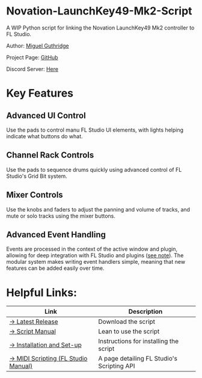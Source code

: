 # Novation-LaunchKey49-Mk2-Script

A WIP Python script for linking the Novation LaunchKey49 Mk2 controller to FL Studio.

Author: [Miguel Guthridge](https://www.youtube.com/channel/UCPB_zkvsJKuIkCgEzoXtN3g)

Project Page: [GitHub](https://github.com/MiguelGuthridge/Novation-LaunchKey49-Mk2-Script)

Discord Server: [Here](https://discord.gg/BvXqq3w)

# Key Features

## Advanced UI Control

Use the pads to control manu FL Studio UI elements, with lights helping indicate what buttons do what.

## Channel Rack Controls

Use the pads to sequence drums quickly using advanced control of FL Studio's Grid Bit system.

## Mixer Controls

Use the knobs and faders to adjust the panning and volume of tracks, and mute or solo tracks using the mixer buttons.

## Advanced Event Handling

Events are processed in the context of the active window and plugin, allowing for deep integration with FL Studio and plugins ([see note](https://github.com/MiguelGuthridge/Novation-LaunchKey-Mk2-Script/wiki/Plugin-Specific-Event-Handlers#important-note)). The modular system makes writing event handlers simple, meaning that new features can be added easily over time.

# Helpful Links:

| Link | Description |
| ---        |    ---   |
| [-> Latest Release](https://github.com/MiguelGuthridge/Novation-LaunchKey-Mk2-Script/releases) | Download the script |
| [-> Script Manual](https://github.com/MiguelGuthridge/Novation-LaunchKey-Mk2-Script/wiki) | Lean to use the script |
| [-> Installation and Set-up](https://github.com/MiguelGuthridge/Novation-LaunchKey-Mk2-Script/wiki/Installation-and-Set-up) | Instructions for installing the script |
| [-> MIDI Scripting (FL Studio Manual)](https://www.image-line.com/support/flstudio_online_manual/html/midi_scripting.htm) | A page detailing FL Studio's Scripting API |
